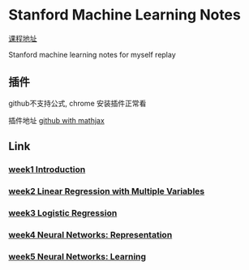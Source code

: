 # Stanford Machine Learning Notes
[课程地址](https://www.coursera.org/learn/machine-learning/home/week)

Stanford machine learning notes for myself replay

## 插件
github不支持公式, chrome 安装插件正常看

插件地址  [github with mathjax](https://chrome.google.com/webstore/detail/github-with-mathjax/ioemnmodlmafdkllaclgeombjnmnbima)



## Link
### [week1 Introduction](https://github.com/longli-ai/Stanford_Machine_Learning-Notes/blob/master/week1.md)

### [week2 Linear Regression with Multiple Variables](https://github.com/longli-ai/Stanford_Machine_Learning-Notes/blob/master/week2.md)


### [week3 Logistic Regression](https://github.com/longli-ai/Stanford_Machine_Learning-Notes/blob/master/week3.md)


### [week4 Neural Networks: Representation](https://github.com/longli-ai/Stanford_Machine_Learning-Notes/blob/master/week4.md)


### [week5 Neural Networks: Learning](https://github.com/longli-ai/Stanford_Machine_Learning-Notes/blob/master/week5.md)